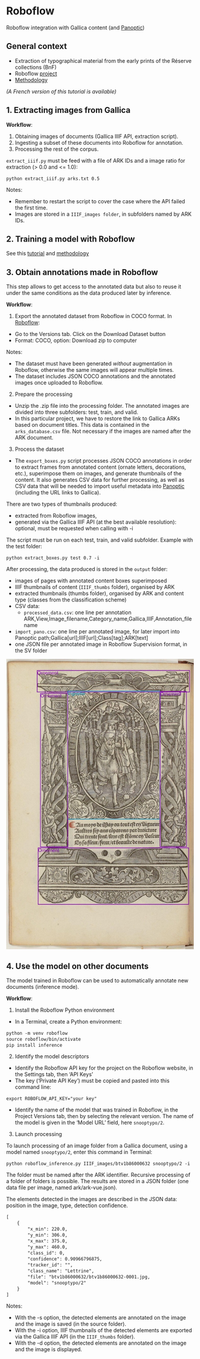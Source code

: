 # Roboflow
Roboflow integration with Gallica content (and [Panoptic](https://panopticorg.github.io/))

## General context
- Extraction of typographical material from the early prints of the Réserve collections (BnF)
- Roboflow [project](https://app.roboflow.com/snooptypo)
- [Methodology](https://docs.google.com/presentation/d/1TdVedZGo4_sOiXMk-Do7hSQA7STYTNOU_ZxO1fHRrXw/edit?slide=id.g12b1dcf850d_0_49#slide=id.g12b1dcf850d_0_49)

<i>(A French version of this tutorial is available)</i>

## 1. Extracting images from Gallica

<b>Workflow</b>:
1. Obtaining images of documents (Gallica IIIF API, extraction script).
2. Ingesting a subset of these documents into Roboflow for annotation.
3. Processing the rest of the corpus.

`extract_iiif.py` must be feed with a file of ARK IDs and a image ratio for extraction (> 0.0 and <= 1.0):

```
python extract_iiif.py arks.txt 0.5
```
Notes:
- Remember to restart the script to cover the case where the API failed the first time.
- Images are stored in a `IIIF_images folder`, in subfolders named by ARK IDs.

## 2. Training a model with Roboflow
See this [tutorial](https://docs.google.com/presentation/d/1-a0tdgQRa2K5ESwN5IhTn8VnGtDaxeseK37TgvtaiHY/edit?slide=id.g12b1dcf850d_0_49#slide=id.g12b1dcf850d_0_49)
and [methodology](https://docs.google.com/presentation/d/1TdVedZGo4_sOiXMk-Do7hSQA7STYTNOU_ZxO1fHRrXw/edit?slide=id.g12b1dcf850d_0_49#slide=id.g12b1dcf850d_0_49)


## 3. Obtain annotations made in Roboflow

This step allows to get access to the annotated data but also to reuse it under the same conditions as the data produced later by inference.

<b>Workflow</b>:
1. Export the annotated dataset from Roboflow in COCO format.
In [Roboflow](https://app.roboflow.com/snooptypo/snooptypo/models): 
- Go to the Versions tab. Click on the Download Dataset button
- Format: COCO, option: Download zip to computer
  
Notes:
- The dataset must have been generated <i>without</i> augmentation in Roboflow, otherwise the same images will appear multiple times. 
- The dataset includes JSON COCO annotations and the annotated images once uploaded to Roboflow.

2. Prepare the processing
- Unzip the .zip file into the processing folder. The annotated images are divided into three subfolders: test, train, and valid.
- In this particular project, we have to restore the link to Gallica ARKs based on document titles. This data is contained in the `arks_database.csv` file. Not necessary if the images are named after the ARK document.

3. Process the dataset
- The `export_boxes.py` script processes JSON COCO annotations in order to extract frames from annotated content (ornate letters, decorations, etc.), superimpose them on images, and generate thumbnails of the content. It also generates CSV data for further processing, as well as CSV data that will be needed to import useful metadata into [Panoptic](https://panopticorg.github.io/) (including the URL links to Gallica).

There are two types of thumbnails produced:
- extracted from Roboflow images,
- generated via the Gallica IIIF API (at the best available resolution): optional, must be requested when calling with -i

The script must be run on each test, train, and valid subfolder. Example with the test folder:
```
python extract_boxes.py test 0.7 -i
```

After processing, the data produced is stored in the `output` folder:
- images of pages with annotated content boxes superimposed
- IIIF thumbnails of content (`IIIF_thumbs` folder), organised by ARK
- extracted thumbnails (thumbs folder), organised by ARK and content type (classes from the classification scheme)
- CSV data:
  - `processed_data.csv`: one line per annotation ARK,View,Image_filename,Category_name,Gallica,IIIF,Annotation_filename
 - `import_pano.csv`: one line per annotated image, for later import into Panoptic
path;Gallica[url];IIIF[url];Class[tag];ARK[text]
 - one JSON file per annotated image in Roboflow Supervision format, in the SV folder

![image](images/boxes.jpeg)

## 4. Use the model on other documents 

The model trained in Roboflow can be used to automatically annotate new documents (inference mode).

<b>Workflow</b>:
1. Install the Roboflow Python environment
- In a Terminal, create a Python environment:
```
python -m venv roboflow
source roboflow/bin/activate
pip install inference
```

2. Identify the model descriptors

- Identify the Roboflow API key for the project on the Roboflow website, in the Settings tab, then ‘API Keys’
- The key (‘Private API Key’) must be copied and pasted into this command line:

```
export ROBOFLOW_API_KEY="your key"
```

- Identify the name of the model that was trained in Roboflow, in the Project Versions tab, then by selecting the relevant version. The name of the model is given in the ‘Model URL’ field, here `snooptypo/2`.

3. Launch processing

To launch processing of an image folder from a Gallica document, using a model named `snooptypo/2`, enter this command in Terminal:
 
```
python roboflow_inference.py IIIF_images/btv1b86000632 snooptypo/2 -i
```

The folder must be named after the ARK identifier. Recursive processing of a folder of folders is possible. 
The results are stored in a JSON folder (one data file per image, named ark/ark-vue.json).  

The elements detected in the images are described in the JSON data: position in the image, type, detection confidence. 

```
[
    {
        "x_min": 220.0,
        "y_min": 306.0,
        "x_max": 375.0,
        "y_max": 460.0,
        "class_id": 0,
        "confidence": 0.90966796875,
        "tracker_id": "",
        "class_name": "Lettrine",
        "file": "btv1b86000632/btv1b86000632-0001.jpg,
        "model": "snooptypo/2"
    }
]
```
Notes:
- With the -s option, the detected elements are annotated on the image and the image is saved (in the source folder).
- With the -i option, IIIF thumbnails of the detected elements are exported via the Gallica IIIF API (in the `IIIF_thumbs` folder).
- With the -d option, the detected elements are annotated on the image and the image is displayed.
